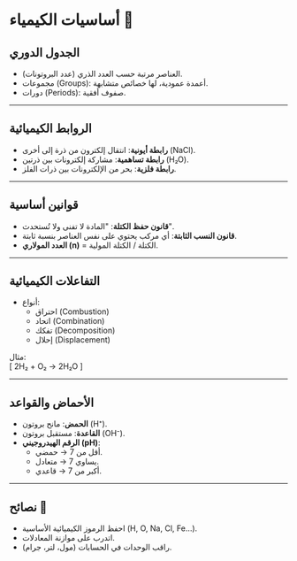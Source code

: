 # أساسيات الكيمياء 🧪

## الجدول الدوري
- العناصر مرتبة حسب العدد الذري (عدد البروتونات).  
- مجموعات (Groups): أعمدة عمودية، لها خصائص متشابهة.  
- دورات (Periods): صفوف أفقية.  

---

## الروابط الكيميائية
- **رابطة أيونية**: انتقال إلكترون من ذرة إلى أخرى (NaCl).  
- **رابطة تساهمية**: مشاركة إلكترونات بين ذرتين (H₂O).  
- **رابطة فلزية**: بحر من الإلكترونات بين ذرات الفلز.  

---

## قوانين أساسية
- **قانون حفظ الكتلة**: "المادة لا تفنى ولا تُستحدث".  
- **قانون النسب الثابتة**: أي مركب يحتوي على نفس العناصر بنسبة ثابتة.  
- **العدد المولاري (n)** = الكتلة / الكتلة المولية.  

---

## التفاعلات الكيميائية
- أنواع:  
  - احتراق (Combustion)  
  - اتحاد (Combination)  
  - تفكك (Decomposition)  
  - إحلال (Displacement)  

مثال:  
\[ 2H₂ + O₂ → 2H₂O \]

---

## الأحماض والقواعد
- **الحمض**: مانح بروتون (H⁺).  
- **القاعدة**: مستقبل بروتون (OH⁻).  
- **الرقم الهيدروجيني (pH)**:  
  - أقل من 7 → حمضي.  
  - يساوي 7 → متعادل.  
  - أكبر من 7 → قاعدي.  

---

## نصائح 📝
- احفظ الرموز الكيميائية الأساسية (H, O, Na, Cl, Fe…).  
- اتدرب على موازنة المعادلات.  
- راقب الوحدات في الحسابات (مول، لتر، جرام).

